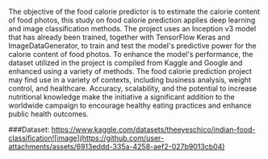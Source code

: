 The objective of the food calorie predictor is to estimate the calorie content of food photos, this study on food calorie prediction applies deep learning and image classification methods. The project uses an Inception v3 model that has already been trained, together with TensorFlow Keras and ImageDataGenerator, to train and test the model's predictive power for the calorie content of food photos. To enhance the model's performance, the dataset utilized in the project is compiled from Kaggle and Google and enhanced using a variety of methods. The food calorie prediction project may find use in a variety of contexts, including business analysis, weight control, and healthcare. Accuracy, scalability, and the potential to increase nutritional knowledge make the initiative a significant addition to the worldwide campaign to encourage healthy eating practices and enhance public health outcomes.

###Dataset: 
https://www.kaggle.com/datasets/theeyeschico/indian-food-classification![image](https://github.com/user-attachments/assets/6913eddd-335a-4258-aef2-027b9013cb04)

